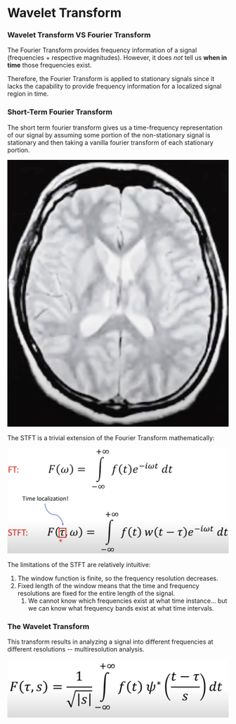# Wavelet Transform

### Wavelet Transform VS Fourier Transform

The Fourier Transform provides frequency information of a signal \(frequencies + respective magnitudes\). However, it does _not_ tell us **when in time** those frequencies exist. 

Therefore, the Fourier Transform is applied to stationary signals since it lacks the capability to provide frequency information for a localized signal region in time.

### Short-Term Fourier Transform

The short term fourier transform gives us a time-frequency representation of our signal by assuming some portion of the non-stationary signal is stationary and then taking a vanilla fourier transform of each stationary portion.



![Example of STFT Window](../.gitbook/assets/image%20%2832%29.png)

The STFT is a trivial extension of the Fourier Transform mathematically:

![Explicit definition for FT &amp; STFT](../.gitbook/assets/image%20%2819%29.png)

The limitations of the STFT are relatively intuitive:

1. The window function is finite, so the frequency resolution decreases.
2. Fixed length of the window means that the time and frequency resolutions are fixed for the entire length of the signal.
   1. We cannot know which frequencies exist at what time instance... but we can know what frequency bands exist at what time intervals.

### The Wavelet Transform

This transform results in analyzing a signal into different frequencies at different resolutions -- multiresolution analysis.

![](../.gitbook/assets/image%20%2831%29.png)






